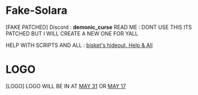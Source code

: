 # Fake-Solara

[FAKE PATCHED]
Discord : **demonic_curse**
READ ME : DONT USE THIS ITS PATCHED BUT I WILL CREATE A NEW ONE FOR YALL

HELP WITH SCRIPTS AND ALL : [bisket's hideout, Help & All](https://discord.gg/Ejd9sQUHCg)

# LOGO

[LOGO]
LOGO WILL BE IN AT [MAY 31](about:blank)
OR
[MAY 17](about:blank)

